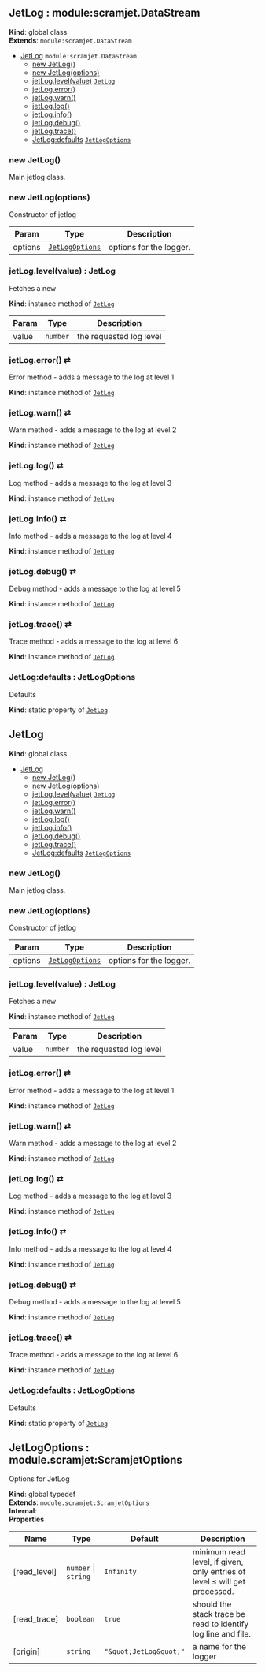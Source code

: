 <a name="JetLog"></a>

## JetLog : module:scramjet.DataStream
**Kind**: global class  
**Extends**: <code>module:scramjet.DataStream</code>  

* [JetLog](#JetLog)  <code>module:scramjet.DataStream</code>
    * [new JetLog()](#new_JetLog_new)
    * [new JetLog(options)](#new_JetLog_new)
    * [jetLog.level(value)](#JetLog+level)  [<code>JetLog</code>](#JetLog)
    * [jetLog.error()](#JetLog+error)
    * [jetLog.warn()](#JetLog+warn)
    * [jetLog.log()](#JetLog+log)
    * [jetLog.info()](#JetLog+info)
    * [jetLog.debug()](#JetLog+debug)
    * [jetLog.trace()](#JetLog+trace)
    * [JetLog:defaults](#JetLog.defaults)  [<code>JetLogOptions</code>](#JetLogOptions)

<a name="new_JetLog_new"></a>

### new JetLog()
Main jetlog class.

<a name="new_JetLog_new"></a>

### new JetLog(options)
Constructor of jetlog


| Param | Type | Description |
| --- | --- | --- |
| options | [<code>JetLogOptions</code>](#JetLogOptions) | options for the logger. |

<a name="JetLog+level"></a>

### jetLog.level(value) : JetLog
Fetches a new

**Kind**: instance method of [<code>JetLog</code>](#JetLog)  

| Param | Type | Description |
| --- | --- | --- |
| value | <code>number</code> | the requested log level |

<a name="JetLog+error"></a>

### jetLog.error() ⇄
Error method - adds a message to the log at level 1

**Kind**: instance method of [<code>JetLog</code>](#JetLog)  
<a name="JetLog+warn"></a>

### jetLog.warn() ⇄
Warn method - adds a message to the log at level 2

**Kind**: instance method of [<code>JetLog</code>](#JetLog)  
<a name="JetLog+log"></a>

### jetLog.log() ⇄
Log method - adds a message to the log at level 3

**Kind**: instance method of [<code>JetLog</code>](#JetLog)  
<a name="JetLog+info"></a>

### jetLog.info() ⇄
Info method - adds a message to the log at level 4

**Kind**: instance method of [<code>JetLog</code>](#JetLog)  
<a name="JetLog+debug"></a>

### jetLog.debug() ⇄
Debug method - adds a message to the log at level 5

**Kind**: instance method of [<code>JetLog</code>](#JetLog)  
<a name="JetLog+trace"></a>

### jetLog.trace() ⇄
Trace method - adds a message to the log at level 6

**Kind**: instance method of [<code>JetLog</code>](#JetLog)  
<a name="JetLog.defaults"></a>

### JetLog:defaults : JetLogOptions
Defaults

**Kind**: static property of [<code>JetLog</code>](#JetLog)  
<a name="JetLog"></a>

## JetLog
**Kind**: global class  

* [JetLog](#JetLog)
    * [new JetLog()](#new_JetLog_new)
    * [new JetLog(options)](#new_JetLog_new)
    * [jetLog.level(value)](#JetLog+level)  [<code>JetLog</code>](#JetLog)
    * [jetLog.error()](#JetLog+error)
    * [jetLog.warn()](#JetLog+warn)
    * [jetLog.log()](#JetLog+log)
    * [jetLog.info()](#JetLog+info)
    * [jetLog.debug()](#JetLog+debug)
    * [jetLog.trace()](#JetLog+trace)
    * [JetLog:defaults](#JetLog.defaults)  [<code>JetLogOptions</code>](#JetLogOptions)

<a name="new_JetLog_new"></a>

### new JetLog()
Main jetlog class.

<a name="new_JetLog_new"></a>

### new JetLog(options)
Constructor of jetlog


| Param | Type | Description |
| --- | --- | --- |
| options | [<code>JetLogOptions</code>](#JetLogOptions) | options for the logger. |

<a name="JetLog+level"></a>

### jetLog.level(value) : JetLog
Fetches a new

**Kind**: instance method of [<code>JetLog</code>](#JetLog)  

| Param | Type | Description |
| --- | --- | --- |
| value | <code>number</code> | the requested log level |

<a name="JetLog+error"></a>

### jetLog.error() ⇄
Error method - adds a message to the log at level 1

**Kind**: instance method of [<code>JetLog</code>](#JetLog)  
<a name="JetLog+warn"></a>

### jetLog.warn() ⇄
Warn method - adds a message to the log at level 2

**Kind**: instance method of [<code>JetLog</code>](#JetLog)  
<a name="JetLog+log"></a>

### jetLog.log() ⇄
Log method - adds a message to the log at level 3

**Kind**: instance method of [<code>JetLog</code>](#JetLog)  
<a name="JetLog+info"></a>

### jetLog.info() ⇄
Info method - adds a message to the log at level 4

**Kind**: instance method of [<code>JetLog</code>](#JetLog)  
<a name="JetLog+debug"></a>

### jetLog.debug() ⇄
Debug method - adds a message to the log at level 5

**Kind**: instance method of [<code>JetLog</code>](#JetLog)  
<a name="JetLog+trace"></a>

### jetLog.trace() ⇄
Trace method - adds a message to the log at level 6

**Kind**: instance method of [<code>JetLog</code>](#JetLog)  
<a name="JetLog.defaults"></a>

### JetLog:defaults : JetLogOptions
Defaults

**Kind**: static property of [<code>JetLog</code>](#JetLog)  
<a name="JetLogOptions"></a>

## JetLogOptions : module.scramjet:ScramjetOptions
Options for JetLog

**Kind**: global typedef  
**Extends**: <code>module.scramjet:ScramjetOptions</code>  
**Internal**:   
**Properties**

| Name | Type | Default | Description |
| --- | --- | --- | --- |
| [read_level] | <code>number</code> \| <code>string</code> | <code>Infinity</code> | minimum read level, if given, only entries of level ≤ will get processed. |
| [read_trace] | <code>boolean</code> | <code>true</code> | should the stack trace be read to identify log line and file. |
| [origin] | <code>string</code> | <code>&quot;\&quot;JetLog\&quot;&quot;</code> | a name for the logger |

